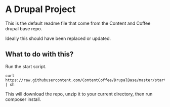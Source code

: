 # A Drupal Project

This is the default readme file that come from the Content and Coffee drupal base repo.

Ideally this should have been replaced or updated.

## What to do with this?

Run the start script.

```
curl https://raw.githubusercontent.com/ContentCoffee/DrupalBase/master/start.sh | sh
```

This will download the repo, unzip it to your current directory, then run composer install.
